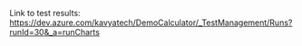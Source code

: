 Link to test results:
https://dev.azure.com/kavyatech/DemoCalculator/_TestManagement/Runs?runId=30&_a=runCharts

